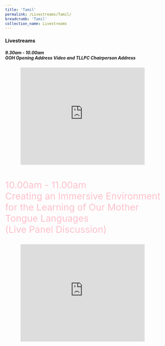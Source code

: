 ```yaml
---
title: 'Tamil'
permalink: /Livestreams/Tamil/
breadcrumb: 'Tamil'
collection_name: Livestreams
---
```

###  Livestreams
<html>
<body>
<style>
   iframe{
border : 0;
width:80% ;
}
  </style>
   <!-- Global site tag (gtag.js) - Google Ads: 726049306 -->
   <h5>9.30am - 10.00am <br/>
      GOH Opening Address Video and TLLPC Chairperson Address</h5>
  <center>
<iframe width="560" height="315" src="https://www.youtube.com/embed/d6fmLlW8eoE" frameborder="0" allow="accelerometer; autoplay; encrypted-media; gyroscope; picture-in-picture" allowfullscreen></iframe> </center>
    <br/>
   <p style="font-size:30px;color:pink;">10.00am - 11.00am <br/>
  Creating an Immersive Environment for the Learning of Our Mother Tongue Languages <br/>
      (Live Panel Discussion)</p>
   <center><iframe width="560" height="315" src="https://www.youtube.com/embed/FNC430SdeTE" frameborder="0" allow="accelerometer; autoplay; encrypted-media; gyroscope; picture-in-picture" allowfullscreen></iframe></center>

